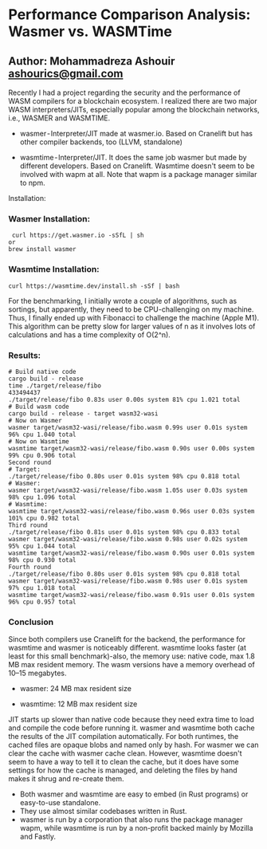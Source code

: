 # Performance Comparison Analysis: Wasmer vs. WASMTime

## Author: Mohammadreza Ashouir <ashourics@gmail.com>


Recently I had a project regarding the security and the performance of WASM compilers for a blockchain ecosystem. I realized there are two major WASM interpreters/JITs, especially popular among the blockchain networks, i.e., WASMER and WASMTIME.

- wasmer - Interpreter/JIT made at wasmer.io. Based on Cranelift but has other compiler backends, too (LLVM, standalone)

- wasmtime - Interpreter/JIT. It does the same job wasmer but made by different developers. Based on Cranelift. Wasmtime doesn't seem to be involved with wapm at all. Note that wapm is a package manager similar to npm.

Installation:

### Wasmer Installation:
```
 curl https://get.wasmer.io -sSfL | sh
or
brew install wasmer
```

### Wasmtime Installation: 
```
curl https://wasmtime.dev/install.sh -sSf | bash
```

For the benchmarking, I initially wrote a couple of algorithms, such as sortings, but apparently, they need to be CPU-challenging on my machine. Thus, I finally ended up with Fibonacci to challenge the machine (Apple M1). This algorithm can be pretty slow for larger values of n as it involves lots of calculations and has a time complexity of O(2^n).

### Results:

```
# Build native code
cargo build - release
time ./target/release/fibo
433494437
./target/release/fibo 0.83s user 0.00s system 81% cpu 1.021 total
# Build wasm code
cargo build - release - target wasm32-wasi
# Now on Wasmer
wasmer target/wasm32-wasi/release/fibo.wasm 0.99s user 0.01s system 96% cpu 1.040 total
# Now on Wasmtime
wasmtime target/wasm32-wasi/release/fibo.wasm 0.90s user 0.00s system 99% cpu 0.906 total
Second round
# Target:
./target/release/fibo 0.80s user 0.01s system 98% cpu 0.818 total
# Wasmer:
wasmer target/wasm32-wasi/release/fibo.wasm 1.05s user 0.03s system 98% cpu 1.096 total
# Wasmtime:
wasmtime target/wasm32-wasi/release/fibo.wasm 0.96s user 0.03s system 101% cpu 0.982 total
Third round
./target/release/fibo 0.81s user 0.01s system 98% cpu 0.833 total
wasmer target/wasm32-wasi/release/fibo.wasm 0.98s user 0.02s system 95% cpu 1.044 total
wasmtime target/wasm32-wasi/release/fibo.wasm 0.90s user 0.01s system 98% cpu 0.930 total
Fourth round
./target/release/fibo 0.80s user 0.01s system 98% cpu 0.818 total
wasmer target/wasm32-wasi/release/fibo.wasm 0.98s user 0.01s system 97% cpu 1.018 total
wasmtime target/wasm32-wasi/release/fibo.wasm 0.91s user 0.01s system 96% cpu 0.957 total
```

### Conclusion
Since both compilers use Cranelift for the backend, the performance for wasmtime and wasmer is noticeably different. wasmtime looks faster (at least for this small benchmark)-also, the memory use: native code, max 1.8 MB max resident memory. The wasm versions have a memory overhead of 10–15 megabytes.

- wasmer: 24 MB max resident size

- wasmtime: 12 MB max resident size

JIT starts up slower than native code because they need extra time to load and compile the code before running it.
wasmer and wasmtime both cache the results of the JIT compilation automatically. For both runtimes, the cached files are opaque blobs and named only by hash. For wasmer we can clear the cache with wasmer cache clean. However, wasmtime doesn't seem to have a way to tell it to clean the cache, but it does have some settings for how the cache is managed, and deleting the files by hand makes it shrug and re-create them.

- Both wasmer and wasmtime are easy to embed (in Rust programs) or easy-to-use standalone.
- They use almost similar codebases written in Rust.
- wasmer is run by a corporation that also runs the package manager wapm, while wasmtime is run by a non-profit backed mainly by Mozilla and Fastly.
